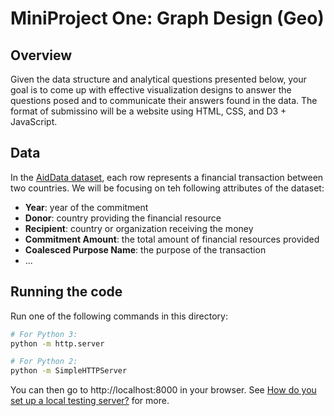 # MiniProject One: Graph Design (Geo)

## Overview
Given the data structure and analytical questions presented below, your goal is to come up with effective visualization designs to answer the questions posed and to communicate their answers found in the data. The format of submissino will be a website using HTML, CSS, and D3 + JavaScript. 


## Data
In the [AidData dataset](https://www.aiddata.org/data/aiddata-core-research-release-level-1-3-1), each row represents a financial transaction between two countries. We will be focusing on teh following attributes of the dataset:

* **Year**: year of the commitment
* **Donor**: country providing the financial resource
* **Recipient**: country or organization receiving the money
* **Commitment Amount**: the total amount of financial resources provided
* **Coalesced Purpose Name**: the purpose of the transaction
* ...

## Running the code

Run one of the following commands in this directory:

```bash
# For Python 3:
python -m http.server

# For Python 2:
python -m SimpleHTTPServer
```

You can then go to http://localhost:8000 in your browser. See [How do you set up a local testing server?](https://developer.mozilla.org/en-US/docs/Learn/Common_questions/set_up_a_local_testing_server) for more.


